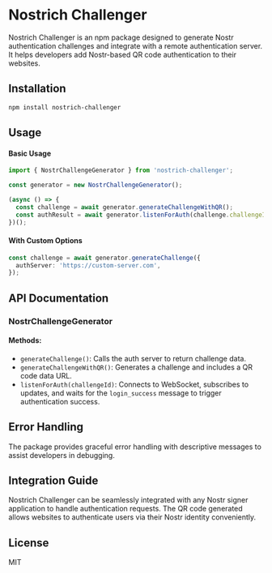 # Nostrich Challenger

Nostrich Challenger is an npm package designed to generate Nostr authentication challenges and integrate with a remote authentication server. It helps developers add Nostr-based QR code authentication to their websites.

## Installation

```bash
npm install nostrich-challenger
```

## Usage

#### Basic Usage

```typescript
import { NostrChallengeGenerator } from 'nostrich-challenger';

const generator = new NostrChallengeGenerator();

(async () => {
  const challenge = await generator.generateChallengeWithQR();
  const authResult = await generator.listenForAuth(challenge.challengeId);
})();
```

#### With Custom Options

```typescript
const challenge = await generator.generateChallenge({
  authServer: 'https://custom-server.com',
});
```

## API Documentation

### NostrChallengeGenerator

#### Methods:
- `generateChallenge()`: Calls the auth server to return challenge data.
- `generateChallengeWithQR()`: Generates a challenge and includes a QR code data URL.
- `listenForAuth(challengeId)`: Connects to WebSocket, subscribes to updates, and waits for the `login_success` message to trigger authentication success.

## Error Handling

The package provides graceful error handling with descriptive messages to assist developers in debugging.

## Integration Guide

Nostrich Challenger can be seamlessly integrated with any Nostr signer application to handle authentication requests. The QR code generated allows websites to authenticate users via their Nostr identity conveniently.

## License

MIT
